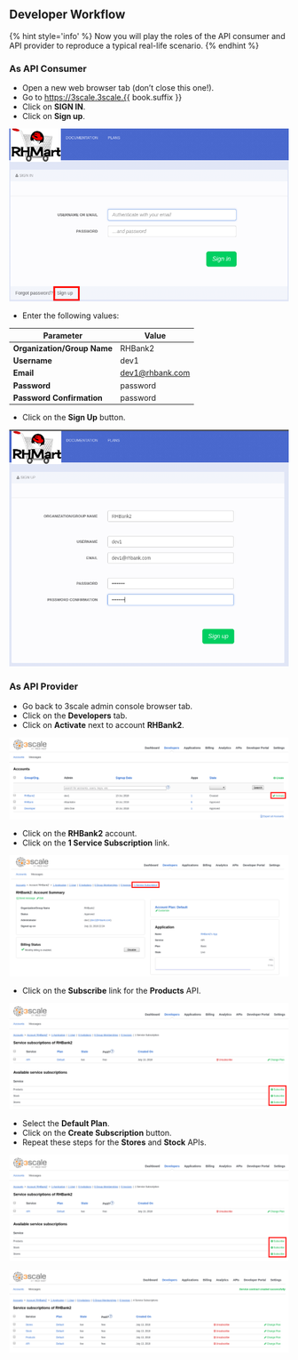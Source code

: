 ## Developer Workflow

{% hint style='info' %}
Now you will play the roles of the API consumer and API provider to reproduce a typical real-life scenario.
{% endhint %}

### As API Consumer

* Open a new web browser tab (don’t close this one!).
* Go to https://3scale.3scale.{{ book.suffix }}
* Click on **SIGN IN**.
* Click on **Sign up**.

![](../assets/Selection_427.png)

* Enter the following values:

| Parameter | Value |
| --- | --- |
| **Organization/Group Name** | RHBank2 |
| **Username** | dev1 |
| **Email** | dev1@rhbank.com |
| **Password** | password |
| **Password Confirmation** | password |

* Click on the **Sign Up** button.

![](../assets/Selection_428.png)

### As API Provider

* Go back to 3scale admin console browser tab.
* Click on the **Developers** tab.
* Click on **Activate** next to account **RHBank2**.

![](../assets/Selection_425.png)

* Click on the **RHBank2** account.
* Click on the **1 Service Subscription** link.

![](../assets/Selection_429.png)

* Click on the **Subscribe** link for the **Products** API.

![](../assets/Selection_430.png)

* Select the **Default Plan**.
* Click on the **Create Subscription** button.
* Repeat these steps for the **Stores** and **Stock** APIs.

![](../assets/Selection_430.png)



![](../assets/Selection_431.png)




